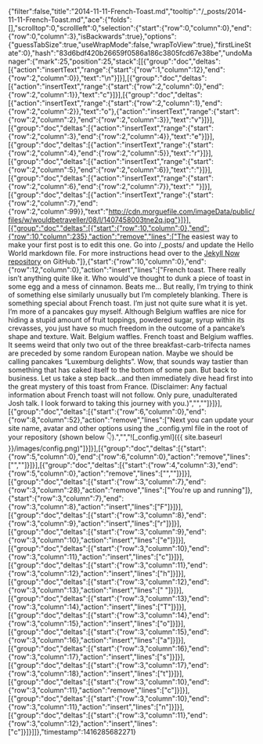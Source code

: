 {"filter":false,"title":"2014-11-11-French-Toast.md","tooltip":"/_posts/2014-11-11-French-Toast.md","ace":{"folds":[],"scrolltop":0,"scrollleft":0,"selection":{"start":{"row":0,"column":0},"end":{"row":0,"column":3},"isBackwards":true},"options":{"guessTabSize":true,"useWrapMode":false,"wrapToView":true},"firstLineState":0},"hash":"83d6bdf420b26659f0586a186c3805fcd67e38be","undoManager":{"mark":25,"position":25,"stack":[[{"group":"doc","deltas":[{"action":"insertText","range":{"start":{"row":1,"column":12},"end":{"row":2,"column":0}},"text":"\n"}]}],[{"group":"doc","deltas":[{"action":"insertText","range":{"start":{"row":2,"column":0},"end":{"row":2,"column":1}},"text":"c"}]}],[{"group":"doc","deltas":[{"action":"insertText","range":{"start":{"row":2,"column":1},"end":{"row":2,"column":2}},"text":"o"},{"action":"insertText","range":{"start":{"row":2,"column":2},"end":{"row":2,"column":3}},"text":"v"}]}],[{"group":"doc","deltas":[{"action":"insertText","range":{"start":{"row":2,"column":3},"end":{"row":2,"column":4}},"text":"e"}]}],[{"group":"doc","deltas":[{"action":"insertText","range":{"start":{"row":2,"column":4},"end":{"row":2,"column":5}},"text":"r"}]}],[{"group":"doc","deltas":[{"action":"insertText","range":{"start":{"row":2,"column":5},"end":{"row":2,"column":6}},"text":":"}]}],[{"group":"doc","deltas":[{"action":"insertText","range":{"start":{"row":2,"column":6},"end":{"row":2,"column":7}},"text":" "}]}],[{"group":"doc","deltas":[{"action":"insertText","range":{"start":{"row":2,"column":7},"end":{"row":2,"column":99}},"text":"http://cdn.morguefile.com/imageData/public/files/w/wouldbetraveller/08/l/1407458003tne2q.jpg"}]}],[{"group":"doc","deltas":[{"start":{"row":10,"column":0},"end":{"row":10,"column":235},"action":"remove","lines":["The easiest way to make your first post is to edit this one. Go into /_posts/ and update the Hello World markdown file. For more instructions head over to the [Jekyll Now repository](https://github.com/barryclark/jekyll-now) on GitHub."]},{"start":{"row":10,"column":0},"end":{"row":12,"column":0},"action":"insert","lines":["French toast. There really isn’t anything quite like it. Who would’ve thought to dunk a piece of toast in some egg and a mess of cinnamon. Beats me… But really, I’m trying to think of something else similarly unusually but I’m completely blanking. There is something special about French toast. I’m just not quite sure what it is yet. I’m more of a pancakes guy myself. Although Belgium waffles are nice for hiding a stupid amount of fruit toppings, powdered sugar, syrup within its crevasses, you just have so much freedom in the outcome of a pancake’s shape and texture. Wait. Belgium waffles. French toast and Belgium waffles. It seems weird that only two out of the three breakfast-carb-trifecta names are preceded by some random European nation. Maybe we should be calling pancakes “Luxemburg delights”. Wow, that sounds way tastier than something that has caked itself to the bottom of some pan. But back to business. Let us take a step back…and then immediately dive head first into the great mystery of this toast from France. (Disclaimer: Any factual information about French toast will not follow. Only pure, unadulterated Josh talk. I look forward to taking this journey with you.)","",""]}]}],[{"group":"doc","deltas":[{"start":{"row":6,"column":0},"end":{"row":8,"column":52},"action":"remove","lines":["Next you can update your site name, avatar and other options using the _config.yml file in the root of your repository (shown below :point_down:).","","![_config.yml]({{ site.baseurl }}/images/config.png)"]}]}],[{"group":"doc","deltas":[{"start":{"row":5,"column":0},"end":{"row":6,"column":0},"action":"remove","lines":["",""]}]}],[{"group":"doc","deltas":[{"start":{"row":4,"column":3},"end":{"row":5,"column":0},"action":"remove","lines":["",""]}]}],[{"group":"doc","deltas":[{"start":{"row":3,"column":7},"end":{"row":3,"column":28},"action":"remove","lines":["You're up and running"]},{"start":{"row":3,"column":7},"end":{"row":3,"column":8},"action":"insert","lines":["F"]}]}],[{"group":"doc","deltas":[{"start":{"row":3,"column":8},"end":{"row":3,"column":9},"action":"insert","lines":["r"]}]}],[{"group":"doc","deltas":[{"start":{"row":3,"column":9},"end":{"row":3,"column":10},"action":"insert","lines":["e"]}]}],[{"group":"doc","deltas":[{"start":{"row":3,"column":10},"end":{"row":3,"column":11},"action":"insert","lines":["c"]}]}],[{"group":"doc","deltas":[{"start":{"row":3,"column":11},"end":{"row":3,"column":12},"action":"insert","lines":["h"]}]}],[{"group":"doc","deltas":[{"start":{"row":3,"column":12},"end":{"row":3,"column":13},"action":"insert","lines":[" "]}]}],[{"group":"doc","deltas":[{"start":{"row":3,"column":13},"end":{"row":3,"column":14},"action":"insert","lines":["T"]}]}],[{"group":"doc","deltas":[{"start":{"row":3,"column":14},"end":{"row":3,"column":15},"action":"insert","lines":["o"]}]}],[{"group":"doc","deltas":[{"start":{"row":3,"column":15},"end":{"row":3,"column":16},"action":"insert","lines":["a"]}]}],[{"group":"doc","deltas":[{"start":{"row":3,"column":16},"end":{"row":3,"column":17},"action":"insert","lines":["s"]}]}],[{"group":"doc","deltas":[{"start":{"row":3,"column":17},"end":{"row":3,"column":18},"action":"insert","lines":["t"]}]}],[{"group":"doc","deltas":[{"start":{"row":3,"column":10},"end":{"row":3,"column":11},"action":"remove","lines":["c"]}]}],[{"group":"doc","deltas":[{"start":{"row":3,"column":10},"end":{"row":3,"column":11},"action":"insert","lines":["n"]}]}],[{"group":"doc","deltas":[{"start":{"row":3,"column":11},"end":{"row":3,"column":12},"action":"insert","lines":["c"]}]}]]},"timestamp":1416285682271}